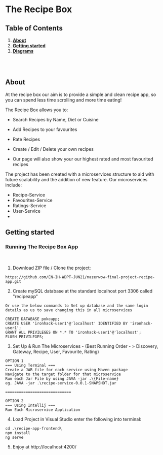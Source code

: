 # The Recipe Box

## Table of Contents

1. [**About**](#About)
1. [**Getting started**](#Getting-started)
2. [**Diagrams**](#Diagrams)


<br><br>

## About

At the recipe box our aim is to provide a simple and clean recipe app, so you can spend less time scrolling and more 
time eating!

The Recipe Box allows you to: 

* Search Recipes by Name, Diet or Cuisine

* Add Recipes to your favourites 

* Rate Recipes

* Create / Edit / Delete your own recipes 

* Our page will also show your our highest rated and most favourited recipes 

The project has been created with a microservices structure to aid with future scalability and the addition of new feature. 
Our microservices include: 

- Recipe-Service
- Favourites-Service
- Ratings-Service
- User-Service
- 
## Getting started

### Running The Recipe Box App
<br>

1. Download ZIP file / Clone the project:
```
https://github.com/EN-IH-WDPT-JUN21/nazerwow-final-project-recipe-app.git
```

2. Create mySQL database at the standard localhost port 3306 called "recipeapp"

```
Or use the below commands to Set up database and the same login details as us to save changing this in all microservices 

CREATE DATABASE pokeapp;
CREATE USER 'ironhack-user1'@'localhost' IDENTIFIED BY 'ironhack-user1';
GRANT ALL PRIVILEGES ON *.* TO 'ironhack-user1'@'localhost';
FLUSH PRIVILEGES;

```

3. Set Up & Run The Microservices - (Best Running Order - > Discovery, Gateway, Recipe, User, Favourite, Rating)
```
OPTION 1
=== Using Terminal === 
Create a JAR file for each service using Maven package
Navigate to the target folder for that microservice
Run each Jar File by using JAVA -jar .\{File-name}
eg. JAVA -jar .\recipe-service-0.0.1-SNAPSHOT.jar

=============================

OPTION 2
=== Using Intellij ===
Run Each Microservice Application
```

4. Load Project in Visual Studio enter the following into terminal:

  ```
  cd .\recipe-app-frontend\
  npm install 
  ng serve 
  ```

5. Enjoy at http://localhost:4200/
